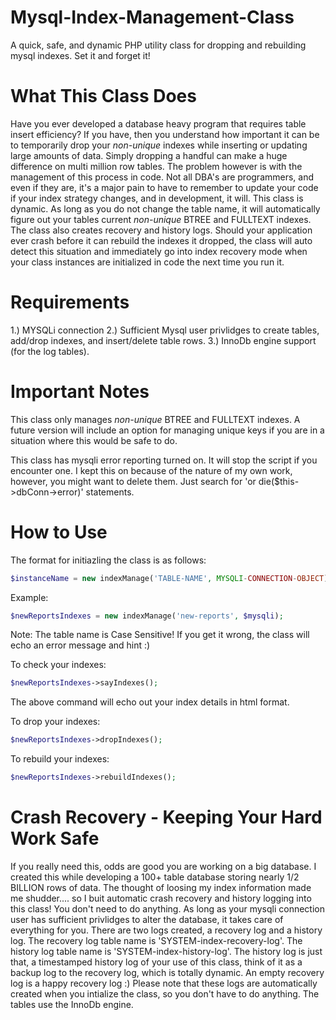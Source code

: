 # Mysql-Index-Management-Class

A quick, safe, and dynamic PHP utility class for dropping and rebuilding mysql indexes. Set it and forget it!

What This Class Does
====================

Have you ever developed a database heavy program that requires table insert efficiency? If you have, then you understand how important it can be to temporarily drop your *non-unique* indexes while inserting or updating large amounts of data. Simply dropping a handful can make a huge difference on multi million row tables. The problem however is with the management of this process in code. Not all DBA's are programmers, and even if they are, it's a major pain to have to remember to update your code if your index strategy changes, and in development, it will. This class is dynamic. As long as you do not change the table name, it will automatically figure out your tables current *non-unique* BTREE and FULLTEXT indexes. The class also creates recovery and history logs. Should your application ever crash before it can rebuild the indexes it dropped, the class will auto detect this situation and immediately go into index recovery mode when your class instances are initialized in code the next time you run it.

Requirements
============

1.) MYSQLi connection
2.) Sufficient Mysql user privlidges to create tables, add/drop indexes, and insert/delete table rows.
3.) InnoDb engine support (for the log tables).

Important Notes
===============

This class only manages *non-unique* BTREE and FULLTEXT indexes. A future version will include an option for managing unique keys if you are in a situation where this would be safe to do.

This class has mysqli error reporting turned on. It will stop the script if you encounter one. I kept this on because of the nature of my own work, however, you might want to delete them. Just search for 'or die($this->dbConn->error)' statements.

How to Use
==========

The format for initiazling the class is as follows:

```php
$instanceName = new indexManage('TABLE-NAME', MYSQLI-CONNECTION-OBJECT);
```

Example:

```php
$newReportsIndexes = new indexManage('new-reports', $mysqli);
```
Note: The table name is Case Sensitive! If you get it wrong, the class will echo an error message and hint :)

To check your indexes:

```php
$newReportsIndexes->sayIndexes();
```
The above command will echo out your index details in html format.

To drop your indexes:

```php
$newReportsIndexes->dropIndexes();
```
To rebuild your indexes:

```php
$newReportsIndexes->rebuildIndexes();
```
Crash Recovery - Keeping Your Hard Work Safe
============================================

If you really need this, odds are good you are working on a big database. I created this while developing a 100+ table database storing nearly 1/2 BILLION rows of data. The thought of loosing my index information made me shudder.... so I buit automatic crash recovery and history logging into this class! You don't need to do anything. As long as your mysqli connection user has sufficient privlidges to alter the database, it takes care of everything for you. There are two logs created, a recovery log and a history log. The recovery log table name is 'SYSTEM-index-recovery-log'. The history log table name is 'SYSTEM-index-history-log'. The history log is just that, a timestamped history log of your use of this class, think of it as a backup log to the recovery log, which is totally dynamic. An empty recovery log is a happy recovery log :) Please note that these logs are automatically created when you intialize the class, so you don't have to do anything. The tables use the InnoDb engine.
